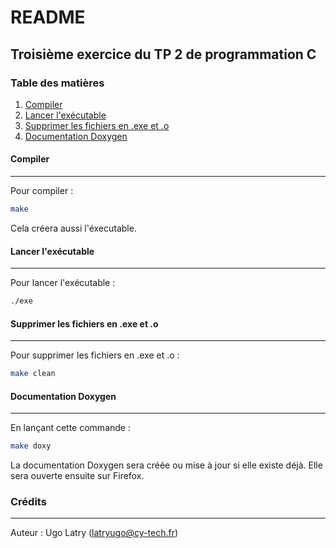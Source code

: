 # README
## Troisième exercice du TP 2 de programmation C
### Table des matières
1. [Compiler](#compiler)
2. [Lancer l'exécutable](#exe)
3. [Supprimer les fichiers en .exe et .o](#suppr)
4. [Documentation Doxygen](#doxy)

#### Compiler
***
Pour compiler :
```sh
make
```
Cela créera aussi l'éxecutable.
#### Lancer l'exécutable
***
Pour lancer l'exécutable :
```sh
./exe
```
#### Supprimer les fichiers en .exe et .o
***
Pour supprimer les fichiers en .exe et .o :
```sh
make clean
```
#### Documentation Doxygen
***
En lançant cette commande :
```sh
make doxy
```
La documentation Doxygen sera créée ou mise à jour si elle existe déjà. Elle sera ouverte ensuite sur Firefox.
### Crédits
***
Auteur : Ugo Latry (<latryugo@cy-tech.fr>)